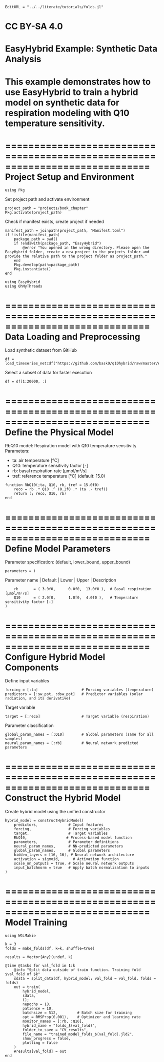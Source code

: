 ```@meta
EditURL = "../../literate/tutorials/folds.jl"
```

CC BY-SA 4.0
=============================================================================
EasyHybrid Example: Synthetic Data Analysis
=============================================================================
This example demonstrates how to use EasyHybrid to train a hybrid model
on synthetic data for respiration modeling with Q10 temperature sensitivity.
=============================================================================

=============================================================================
Project Setup and Environment
=============================================================================

````@example folds
using Pkg
````

Set project path and activate environment

````@example folds
project_path = "projects/book_chapter"
Pkg.activate(project_path)
````

Check if manifest exists, create project if needed

````@example folds
manifest_path = joinpath(project_path, "Manifest.toml")
if !isfile(manifest_path)
    package_path = pwd()
    if !endswith(package_path, "EasyHybrid")
        @error "You opened in the wrong directory. Please open the EasyHybrid folder, create a new project in the projects folder and provide the relative path to the project folder as project_path."
    end
    Pkg.develop(path=package_path)
    Pkg.instantiate()
end

using EasyHybrid
using OhMyThreads
````

=============================================================================
Data Loading and Preprocessing
=============================================================================
Load synthetic dataset from GitHub

````@example folds
df = load_timeseries_netcdf("https://github.com/bask0/q10hybrid/raw/master/data/Synthetic4BookChap.nc")
````

Select a subset of data for faster execution

````@example folds
df = df[1:20000, :]
````

=============================================================================
Define the Physical Model
=============================================================================
RbQ10 model: Respiration model with Q10 temperature sensitivity
Parameters:
  - ta: air temperature [°C]
  - Q10: temperature sensitivity factor [-]
  - rb: basal respiration rate [μmol/m²/s]
  - tref: reference temperature [°C] (default: 15.0)

````@example folds
function RbQ10(;ta, Q10, rb, tref = 15.0f0)
    reco = rb .* Q10 .^ (0.1f0 .* (ta .- tref))
    return (; reco, Q10, rb)
end
````

=============================================================================
Define Model Parameters
=============================================================================
Parameter specification: (default, lower_bound, upper_bound)

````@example folds
parameters = (
````

Parameter name | Default | Lower | Upper      | Description

````@example folds
    rb       = ( 3.0f0,      0.0f0,  13.0f0 ),  # Basal respiration [μmol/m²/s]
    Q10      = ( 2.0f0,      1.0f0,  4.0f0 ),   # Temperature sensitivity factor [-]
)
````

=============================================================================
Configure Hybrid Model Components
=============================================================================
Define input variables

````@example folds
forcing = [:ta]                    # Forcing variables (temperature)
predictors = [:sw_pot, :dsw_pot]   # Predictor variables (solar radiation, and its derivative)
````

Target variable

````@example folds
target = [:reco]                   # Target variable (respiration)
````

Parameter classification

````@example folds
global_param_names = [:Q10]        # Global parameters (same for all samples)
neural_param_names = [:rb]         # Neural network predicted parameters
````

=============================================================================
Construct the Hybrid Model
=============================================================================
Create hybrid model using the unified constructor

````@example folds
hybrid_model = constructHybridModel(
    predictors,              # Input features
    forcing,                 # Forcing variables
    target,                  # Target variables
    RbQ10,                  # Process-based model function
    parameters,              # Parameter definitions
    neural_param_names,      # NN-predicted parameters
    global_param_names,      # Global parameters
    hidden_layers = [16, 16], # Neural network architecture
    activation = sigmoid,      # Activation function
    scale_nn_outputs = true, # Scale neural network outputs
    input_batchnorm = true   # Apply batch normalization to inputs
)
````

=============================================================================
Model Training
=============================================================================

````@example folds
using WGLMakie

k = 3
folds = make_folds(df, k=k, shuffle=true)

results = Vector{Any}(undef, k)

@time @tasks for val_fold in 1:k
    @info "Split data outside of train function. Training fold $val_fold of $k"
    sdata = split_data(df, hybrid_model; val_fold = val_fold, folds = folds)
    out = train(
        hybrid_model,
        sdata,
        ();
        nepochs = 10,
        patience = 10,
        batchsize = 512,         # Batch size for training
        opt = RMSProp(0.001),    # Optimizer and learning rate
        monitor_names = [:rb, :Q10],
        hybrid_name = "folds_$(val_fold)",
        folder_to_save = "CV_results",
        file_name = "trained_model_folds_$(val_fold).jld2",
        show_progress = false,
        plotting = false
    )
    #results[val_fold] = out
end
````

